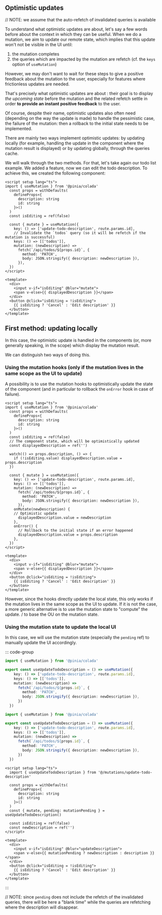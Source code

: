 ## Optimistic updates

// NOTE: we assume that the auto-refetch of invalidated queries is available

To understand what optimistic updates are about, let's say a few words before about the context in which they can be useful. When we do a mutation, we aim to update our remote state, which implies that this update won't not be visible in the UI until:
1. the mutation completes
2. the queries which are impacted by the mutation are refetch (cf. the `keys` option of `useMutation`)

However, we may don't want to wait for these steps to give a positive feedback about the mutation to the user, especially for features where frictionless updates are needed.

That's precisely what optimistic updates are about : their goal is to display _the upcoming state_ before the mutation and the related refetch settle in order **to provide an instant positive feedback** to the user.

Of course, despite their name, optimistic updates also often need (depending on the way the update is made) to handle the pessimistic case, the failure of the mutation: then a rollback to the initial state needs to be implemented.

There are mainly two ways implement optimistic updates: by updating locally (for example, handling the update in the component where the mutation result is displayed) or by updating globally, through the queries cache.

We will walk through the two methods. For that, let's take again our todo list example. We added a feature, now we can edit the todo description. To achieve this, we created the following component:

```vue twoslash
<script setup lang="ts">
import { useMutation } from '@pinia/colada'
  const props = withDefaults(
    defineProps<{
      description: string
      id: string
    }>()
  )
  const isEditing = ref(false)

  const { mutate } = useMutation({
    key: () => ['update-todo-description', route.params.id],
    // Invalidate the `todos` query (so it will be refetch if the mutation is successful)
    keys: () => [['todos']],
    mutation: (newDescription) =>
      fetch(`/api/todos/${props.id}`, {
        method: 'PATCH',
        body: JSON.stringify({ description: newDescription }),
      }),
  })
</script>

<template>
  <div>
    <input v-if="isEditing" @blur="mutate">
    <span v-else>{{ displayedDescription }}</span>
  </div>
  <button @click="isEditing = !isEditing">
    {{ isEditing ? 'Cancel' : 'Edit description' }}
  </button>
</template>
```

## First method: updating locally

In this case, the optimistic update is handled in the components (or, more generally speaking, in the scope) which display the mutation result.

We can distinguish two ways of doing this.

### Using the mutation hooks (only if the mutation lives in the same scope as the UI to update)

A possibility is to use the mutation hooks to optimistically update the state of the component (and in particular to rollback the `onError` hook in case of failure).

```vue twoslash
<script setup lang="ts">
import { useMutation } from '@pinia/colada'
  const props = withDefaults(
    defineProps<{
      description: string
      id: string
    }>()
  )
  const isEditing = ref(false)
  // The component state, which will be optimistically updated
  const displayedDescription = ref('')

  watch(() => props.description, () => {
    if (!isEditing.value) displayedDescription.value = props.description
  })

  const { mutate } = useMutation({
    key: () => ['update-todo-description', route.params.id],
    keys: () => [['todos']],
    mutation: (newDescription) =>
      fetch(`/api/todos/${props.id}`, {
        method: 'PATCH',
        body: JSON.stringify({ description: newDescription }),
      }),
    onMutate(newDescription) {
    // Optimistic update
      displayedDescription.value = newDescription
    },
    onError() {
      // Rollback to the initial state if an error happened
      displayedDescription.value = props.description
    },
  })
</script>

<template>
  <div>
    <input v-if="isEditing" @blur="mutate">
    <span v-else>{{ displayedDescription }}</span>
  </div>
  <button @click="isEditing = !isEditing">
    {{ isEditing ? 'Cancel' : 'Edit description' }}
  </button>
</template>
```
However, since the hooks directly update the local state, this only works if the mutation lives in the same scope as the UI to update. If it is not the case, a more generic alternative is to use the mutation state to "compute" the update. / to base the OU on the mutation state.

### Using the mutation state to update the local UI

In this case, we will use the mutation state (especially the `pending` ref) to manually update the UI accordingly.

::: code-group

```ts [src/mutations/update-todo-description.ts] twoslash
import { useMutation } from '@pinia/colada'

export const useUpdateTodoDescription = () => useMutation({
    key: () => ['update-todo-description', route.params.id],
    keys: () => [['todos']],
    mutation: (newDescription) =>
      fetch(`/api/todos/${props.id}`, {
        method: 'PATCH',
        body: JSON.stringify({ description: newDescription }),
      })
  })
```

```ts [src/mutations/update-todo-description.ts] twoslash
import { useMutation } from '@pinia/colada'

export const useUpdateTodoDescription = () => useMutation({
    key: () => ['update-todo-description', route.params.id],
    keys: () => [['todos']],
    mutation: (newDescription) =>
      fetch(`/api/todos/${props.id}`, {
        method: 'PATCH',
        body: JSON.stringify({ description: newDescription }),
      })
  })
```

```vue [src/components/todo-description.vue] twoslash
<script setup lang="ts">
  import { useUpdateTodoDescription } from '@/mutations/update-todo-description'

  const props = withDefaults(
    defineProps<{
      description: string
      id: string
    }>()
  )
  const { mutate, pending: mutationPending } = useUpdateTodoDescription()

  const isEditing = ref(false)
  const newDescription = ref('')
</script>

<template>
  <div>
    <input v-if="isEditing" @blur="updateDescription">
    <span v-else>{{ mutationPending ? newDescription : description }}</span>
  </div>
  <button @click="isEditing = !isEditing">
    {{ isEditing ? 'Cancel' : 'Edit description' }}
  </button>
</template>
```

:::

// NOTE: since `pending` does not include the refetch of the invalidated queries, there will be here a "blank time" while the queries are refetching where the description will disappear.
